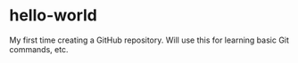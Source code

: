 # hello-world
My first time creating a GitHub repository. Will use this for learning basic Git commands, etc.
